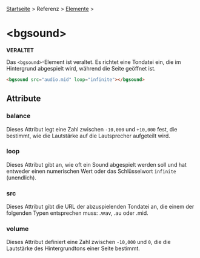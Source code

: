 [Startseite](../../../../) > Referenz > [Elemente](../Elemente_Alphabetisch.md) >

# \<bgsound>

**VERALTET**

Das `<bgsound>`-Element ist veraltet. Es richtet eine Tondatei ein, die im Hintergrund abgespielt wird, während die Seite geöffnet ist.

```html
<bgsound src="audio.mid" loop="infinite"></bgsound>
```

## Attribute

### balance

Dieses Attribut legt eine Zahl zwischen `-10,000` und `+10,000` fest, die bestimmt, wie die Lautstärke auf die Lautsprecher aufgeteilt wird.

### loop

Dieses Attribut gibt an, wie oft ein Sound abgespielt werden soll und hat entweder einen numerischen Wert oder das Schlüsselwort `infinite` (unendlich).

### src

Dieses Attribut gibt die URL der abzuspielenden Tondatei an, die einem der folgenden Typen entsprechen muss: .wav, .au oder .mid.

### volume

Dieses Attribut definiert eine Zahl zwischen `-10,000` und `0`, die die Lautstärke des Hintergrundtons einer Seite bestimmt.
